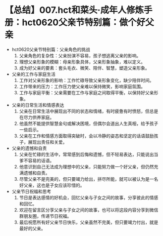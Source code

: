 # 【总结】007.hct和菜头·成年人修炼手册：hct0620父亲节特别篇：做个好父亲

-   hct0620父亲节特别篇：父亲角色的挑战
    1.  父亲角色的复杂性：父亲扮演不容易，孩子想逃离父亲的影响。
    2.  理想父亲形象的模糊：母亲形象具体，父亲形象抽象，难以定义。
    3.  成为好父亲的要素：套头毛衣、微笑、陪伴、智慧，塑造父亲形象。
-   父亲的工作与家庭生活
    1.  工作对父亲形象的影响：工作忙碌导致父亲形象变化，缺少陪伴时间。
    2.  工作带来的压力：工作压力使父亲难以保持微笑，影响家庭氛围。
    3.  工作与家庭平衡：父亲需要在工作与家庭之间取得平衡，以保持好父亲形象。
-   父亲的日常生活和情感表达
    1.  父亲在日常生活中展现出不同的状态和情绪，有时疲惫有时愤怒，但总是在尽力供养家庭。
    2.  他虽然不能提供智慧金句或解决困境，但偶尔会道出人生真相，给予孩子一些启示。
    3.  父亲在工作和情感方面取得突破时，会以冷静的姿态和坚定的话语鼓励孩子，展现出责任和关爱。
-   父亲的遗憾和自责
    1.  父亲在忙碌的生活中，常常感到后悔和遗憾，但不轻易表达，只能说出当爹不容易的话语。
    2.  他意识到自己无法成为理想中的父亲，只能努力做一个好父亲，但仍然充满遗憾和自责。
    3.  尽管父亲不是完美的，但只要竭力给出，拼尽所能，就可以被认为是一名好父亲，这也是子女应该珍惜的。
-   父亲节日祝福和思考
    1.  节日是表达感情的好机会，回忆父亲与子女之间的故事，分享彼此的情感和回忆。
    2.  欢迎在留言区分享父亲与子女之间的故事，也可以将这段内容分享到微信群朋友圈，传递节日祝福。
    3.  最后祝愿所有好父亲节日快乐，父亲虽然不完美，但只要竭力付出，就是最好的父亲。